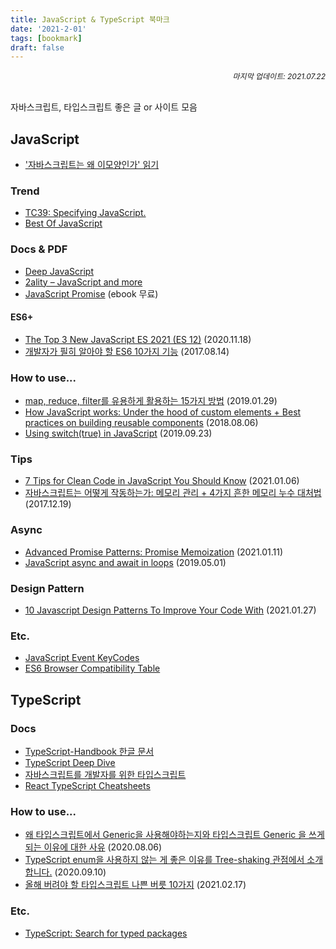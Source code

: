 ```yaml
---
title: JavaScript & TypeScript 북마크
date: '2021-2-01'
tags: [bookmark]
draft: false
---
```


<div style="font-size: 12px; font-style: italic; text-align: right;">
마지막 업데이트: 2021.07.22
</div>

<!-- - <a href="" target="_blank"></a> -->

<br />

자바스크립트, 타입스크립트 좋은 글 or 사이트 모음

## JavaScript

- <a href="https://rinae.dev/posts/how-javascript-works-summary" target="_blank">'자바스크립트는 왜 이모양인가' 읽기</a>

### Trend

- <a href="https://tc39.es/" target="_blank">TC39: Specifying JavaScript.</a>
- <a href="https://bestofjs.org/" target="_blank">Best Of JavaScript</a>

### Docs & PDF

- <a href="https://exploringjs.com/deep-js/toc.html" target="_blank">Deep JavaScript</a>
- <a href="https://2ality.com/" target="_blank">2ality – JavaScript and more</a>
- <a href="https://www.hanbit.co.kr/store/books/look.php?p_code=E5027975256" target="_blank">JavaScript Promise</a> (ebook 무료)

<!-- <hr /> -->

#### ES6+

- <a href="https://medium.com/better-programming/the-top-3-new-javascript-es-2021-es-12-features-im-excited-about-a3ac129efbb2" target="_blank">The Top 3 New JavaScript ES 2021 (ES 12)</a> (2020.11.18)
- <a href="https://blog.asamaru.net/2017/08/14/top-10-es6-features/" target="_blank">개발자가 필히 알아야 할 ES6 10가지 기능</a> (2017.08.14)

### How to use...

- <a href="https://medium.com/@Dongmin_Jang/javascript-15%EA%B0%80%EC%A7%80-%EC%9C%A0%EC%9A%A9%ED%95%9C-map-reduce-filter-bfbc74f0debd" target="_blank">map, reduce, filter를 유용하게 활용하는 15가지 방법</a> (2019.01.29)
- <a href="https://blog.sessionstack.com/how-javascript-works-under-the-hood-of-custom-elements-best-practices-on-building-reusable-e118e888de0c" target="_blank">How JavaScript works: Under the hood of custom elements + Best practices on building reusable components</a> (2018.08.06)
- <a href="https://medium.com/trabe/using-switch-true-in-javascript-986e8ad8ae4f" target="_blank">Using switch(true) in JavaScript</a> (2019.09.23)

### Tips

- <a href="https://dev.to/kais_blog/7-tips-for-clean-code-in-javascript-you-should-know-2533" target="_blank">7 Tips for Clean Code in JavaScript You Should Know</a> (2021.01.06)
- <a href="https://engineering.huiseoul.com/%EC%9E%90%EB%B0%94%EC%8A%A4%ED%81%AC%EB%A6%BD%ED%8A%B8%EB%8A%94-%EC%96%B4%EB%96%BB%EA%B2%8C-%EC%9E%91%EB%8F%99%ED%95%98%EB%8A%94%EA%B0%80-%EB%A9%94%EB%AA%A8%EB%A6%AC-%EA%B4%80%EB%A6%AC-4%EA%B0%80%EC%A7%80-%ED%9D%94%ED%95%9C-%EB%A9%94%EB%AA%A8%EB%A6%AC-%EB%88%84%EC%88%98-%EB%8C%80%EC%B2%98%EB%B2%95-5b0d217d788d" target="_blank">자바스크립트는 어떻게 작동하는가: 메모리 관리 + 4가지 흔한 메모리 누수 대처법</a> (2017.12.19)

### Async

- <a href="https://www.jonmellman.com/posts/promise-memoization" target="_blank">Advanced Promise Patterns: Promise Memoization</a> (2021.01.11)
- <a href="https://zellwk.com/blog/async-await-in-loops/?utm_source=ESnextNews.com&utm_medium=Weekly+Newsletter&utm_campaign=2021-03-09" target="_blank">JavaScript async and await in loops</a> (2019.05.01)

### Design Pattern

- <a href="https://beforesemicolon.medium.com/10-javascript-design-patterns-to-improve-your-code-with-44c6f6c2ea94" target="_blank">10 Javascript Design Patterns To Improve Your Code With</a> (2021.01.27)

### Etc.

- <a href="https://keycode.info/" target="_blank">JavaScript Event KeyCodes</a>
- <a href="https://kangax.github.io/compat-table/es6/" target="_blank">ES6 Browser Compatibility Table</a>

## TypeScript

### Docs

- <a href="https://typescript-kr.github.io/" target="_blank">TypeScript-Handbook 한글 문서</a>
- <a href="https://basarat.gitbook.io/typescript/" target="_blank">TypeScript Deep Dive</a>
- <a href="https://ahnheejong.gitbook.io/ts-for-jsdev/" target="_blank">자바스크립트를 개발자를 위한 타입스크립트</a>
- <a href="https://react-typescript-cheatsheet.netlify.app/" target="_blank">React TypeScript Cheatsheets</a>

### How to use...

- <a href="https://gist.github.com/hmmhmmhm/8c22c011c13dcc8b3001cc385558f586" target="_blank">왜 타입스크립트에서 Generic을 사용해야하는지와 타입스크립트 Generic 을 쓰게 되는 이유에 대한 사유</a> (2020.08.06)
- <a href="https://engineering.linecorp.com/ko/blog/typescript-enum-tree-shaking/" target="_blank">TypeScript enum을 사용하지 않는 게 좋은 이유를 Tree-shaking 관점에서 소개합니다.</a> (2020.09.10)
- <a href="https://ui.toast.com/weekly-pick/ko_20210217?fbclid=IwAR1waLIyedGOqxaHBJP3WLnYGsVWC3XzX0deeoMYvQS_VHX5obhpoenOR0A" target="_blank">올해 버려야 할 타입스크립트 나쁜 버릇 10가지</a> (2021.02.17)

### Etc.

- <a href="https://www.typescriptlang.org/dt/search?search=" target="_blank">TypeScript: Search for typed packages</a>

<!-- - <a href="" target="_blank"></a> -->
